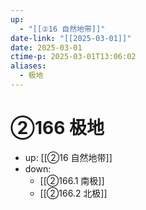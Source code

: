 ```yaml
---
up:
  - "[[②16 自然地带]]"
date-link: "[[2025-03-01]]"
date: 2025-03-01
ctime-p: 2025-03-01T13:06:02
aliases:
  - 极地
---
```


# ②166 极地

- up: [[②16 自然地带]]
- down:	
	- [[②166.1 南极]]
	- [[②166.2 北极]]
	
